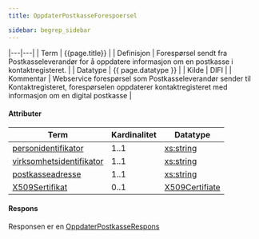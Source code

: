 ```yaml
---
title: OppdaterPostkasseForespoersel  

sidebar: begrep_sidebar
---
```


|---|---|
| Term          | {{page.title}} |
| Definisjon    | Forespørsel sendt fra Postkasseleverandør for å oppdatere informasjon om en postkasse i kontaktregisteret. |
| Datatype      | {{ page.datatype }} |
| Kilde         | DIFI |
| Kommentar     | Webservice forespørsel som Postkasseleverandør sender til Kontaktregisteret, forespørselen oppdaterer kontaktregisteret med informasjon om en digital postkasse |

#### Attributer

| Term                                                              | Kardinalitet | Datatype                                                          |
| ----------------------------------------------------------------- | ------------ | ----------------------------------------------------------------- |
| [personidentifikator]({{site.baseurl}}/resources/begrep/sikkerDigitalPost/begrep/personidentifikator) | 1..1 | [xs:string](http://www.w3.org/TR/xmlschema-2/#string)    |
| [virksomhetsidentifikator]({{site.baseurl}}/resources/begrep/sikkerDigitalPost/begrep/virksomhetsidentifikator) | 1..1         | [xs:string](http://www.w3.org/TR/xmlschema-2/#string)             |
| [postkasseadresse]({{site.baseurl}}/resources/begrep/sikkerDigitalPost/begrep/postkasseadresse)                      | 1..1         | [xs:string](http://www.w3.org/TR/xmlschema-2/#string)             |
| [X509Sertifikat]({{site.baseurl}}/resources/begrep/sikkerDigitalPost/begrep/x509Sertifikat)                          | 0..1         | [X509Certifiate](http://www.w3.org/TR/xmldsig-core/#sec-X509Data) |

#### Respons

Responsen er en [OppdaterPostkasseRespons]({{site.baseurl}}/resources/begrep/oppslagstjenesten/OppdaterPostkasseRespons)
